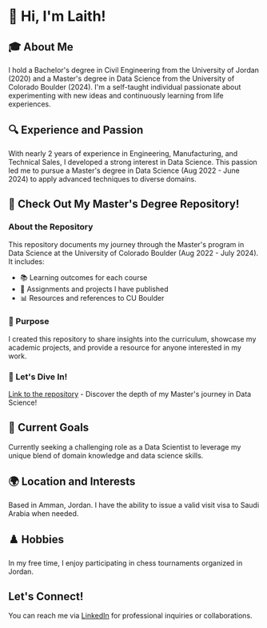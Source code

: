 # 👋 Hi, I'm Laith!

## 🎓 About Me
I hold a Bachelor's degree in Civil Engineering from the University of Jordan (2020) and a Master's degree in Data Science from the University of Colorado Boulder (2024). I'm a self-taught individual passionate about experimenting with new ideas and continuously learning from life experiences.

## 🔍 Experience and Passion
With nearly 2 years of experience in Engineering, Manufacturing, and Technical Sales, I developed a strong interest in Data Science. This passion led me to pursue a Master's degree in Data Science (Aug 2022 - June 2024) to apply advanced techniques to diverse domains.

## 📘 Check Out My Master's Degree Repository!

### About the Repository
This repository documents my journey through the Master's program in Data Science at the University of Colorado Boulder (Aug 2022 - July 2024). It includes:
- 📚 Learning outcomes for each course
- 📝 Assignments and projects I have published
- 📊 Resources and references to CU Boulder

### 🌟 Purpose
I created this repository to share insights into the curriculum, showcase my academic projects, and provide a resource for anyone interested in my work.

### 🔗 Let's Dive In!
[Link to the repository](https://github.com/laithrasheed/Master_of_Science_in_Data_Science/blob/main/README.md) - Discover the depth of my Master's journey in Data Science!

## 🌟 Current Goals
Currently seeking a challenging role as a Data Scientist to leverage my unique blend of domain knowledge and data science skills.

## 🌍 Location and Interests
Based in Amman, Jordan. I have the ability to issue a valid visit visa to Saudi Arabia when needed.

## ♟️ Hobbies
In my free time, I enjoy participating in chess tournaments organized in Jordan.

## Let's Connect!
You can reach me via [LinkedIn](https://www.linkedin.com/in/laith-rasheed/) for professional inquiries or collaborations.
